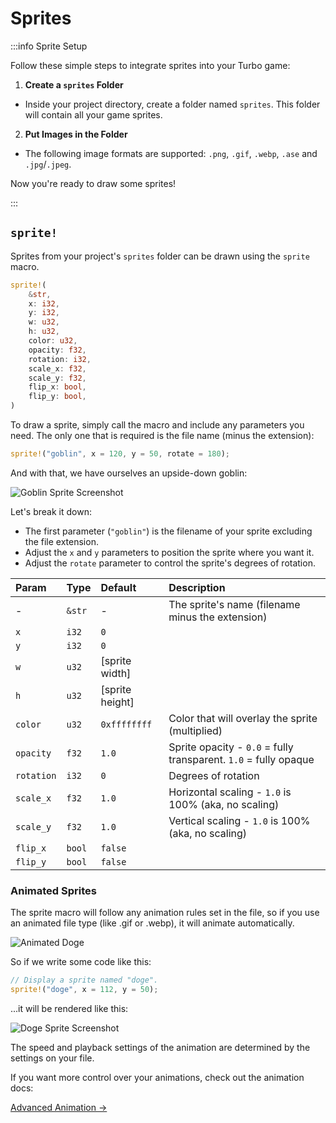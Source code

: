# Sprites

:::info Sprite Setup

Follow these simple steps to integrate sprites into your Turbo game:

1. **Create a `sprites` Folder**

- Inside your project directory, create a folder named `sprites`. This folder will contain all your game sprites.

2. **Put Images in the Folder**

- The following image formats are supported: `.png`, `.gif`, `.webp`, `.ase` and `.jpg`/`.jpeg`.

Now you're ready to draw some sprites!

:::

## `sprite!`

Sprites from your project's `sprites` folder can be drawn using the `sprite` macro.

```rust title="turbo::canvas"
sprite!(
    &str,
    x: i32,
    y: i32,
    w: u32,
    h: u32,
    color: u32,
    opacity: f32,
    rotation: i32,
    scale_x: f32,
    scale_y: f32,
    flip_x: bool,
    flip_y: bool,
)
```

To draw a sprite, simply call the macro and include any parameters you need. The only one that is required is the file name (minus the extension):

```rust
sprite!("goblin", x = 120, y = 50, rotate = 180);
```

And with that, we have ourselves an upside-down goblin:

![Goblin Sprite Screenshot](/goblin_sprite_screenshot.png)

Let's break it down:

- The first parameter (`"goblin"`) is the filename of your sprite excluding the file extension.
- Adjust the `x` and `y` parameters to position the sprite where you want it.
- Adjust the `rotate` parameter to control the sprite's degrees of rotation.


| Param      | Type   | Default         | Description                                                      |
| :--------- | :----- | :-------------- | :--------------------------------------------------------------- |
| -          | `&str` | -               | The sprite's name (filename minus the extension)                 |
| `x`        | `i32`  | `0`             |                                                                  |
| `y`        | `i32`  | `0`             |                                                                  |
| `w`        | `u32`  | [sprite width]  |                                                                  |
| `h`        | `u32`  | [sprite height] |                                                                  |
| `color`    | `u32`  | `0xffffffff`    | Color that will overlay the sprite (multiplied)                  |
| `opacity`  | `f32`  | `1.0`           | Sprite opacity - `0.0` = fully transparent. `1.0` = fully opaque |
| `rotation` | `i32`  | `0`             | Degrees of rotation                                              |
| `scale_x`  | `f32`  | `1.0`           | Horizontal scaling - `1.0` is 100% (aka, no scaling)             |
| `scale_y`  | `f32`  | `1.0`           | Vertical scaling - `1.0` is 100% (aka, no scaling)               |
| `flip_x`   | `bool` | `false`         |                                                                  |
| `flip_y`   | `bool` | `false`         |                                                                  |


### Animated Sprites

The sprite macro will follow any animation rules set in the file, so if you use an animated file type (like .gif or .webp), it will animate automatically.

![Animated Doge](/doge.webp)

So if we write some code like this:

```rust
// Display a sprite named "doge".
sprite!("doge", x = 112, y = 50);
```

...it will be rendered like this:

![Doge Sprite Screenshot](/doge_animation_screencap.gif)

The speed and playback settings of the animation are determined by the settings on your file.

If you want more control over your animations, check out the animation docs:

[Advanced Animation ->](/rust-sdk/canvas/animation)
